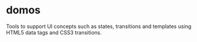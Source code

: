 domos
=====

Tools to support UI concepts such as states, transitions and templates using HTML5 data tags and CSS3 transitions.